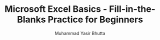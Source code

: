 ---
layout: fill-in-the-blanks
title: Microsoft Excel Basics - Fill-in-the-Blanks Practice for Beginners
description: Test your knowledge of Microsoft Excel basics with these fill-in-the-blank exercises. Learn key concepts like workbooks, worksheets, rows, columns, active cells, and Excel shortcuts. Perfect for beginners to assess and strengthen their Excel skills.
keywords: Microsoft Excel basics, Excel fill-in-the-blanks, Excel practice for beginners, Excel worksheets and workbooks, Excel shortcuts quiz, Excel fundamentals test, Excel active cell, Excel rows and columns, Excel PivotTables, Excel conditional formatting.
author: Muhammad Yasir Bhutta
difficulty:
  beginner: true
  intermediate: false
  advanced: false
topic: Basics
questions:
    - A workbook is a collection of __________.
    - A worksheet consists of __________ and __________.
    - The __________ is the intersection of a column and a row.
    - The __________ cell is the cell that is currently selected.
    - Excel allows you to perform __________, create __________, and analyze __________.
    - The shortcut key to enter the current date in Excel is __________.
    - The shortcut key to enter the current time in Excel is __________.
    - A cell reference combines the __________ letter and the __________ number.
    - Excel offers powerful features like __________ tables and __________ formatting.
    - The __________ bar displays the content of the active cell.
answers:
    - Worksheets
    - Columns and rows
    - Cell
    - Active
    - Calculations, charts, data
    - Ctrl + ;
    - Ctrl + Shift + ;
    - Column, row
    - Pivot, conditional
    - Formula 
resources:
    - name: Microsoft Excel Basics
      url: https://yasirbhutta.github.io/ms-excel/docs/basics.html
---